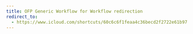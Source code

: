 ```yaml
---
title: OFP Generic Workflow for Workflow redirection
redirect_to:
  - https://www.icloud.com/shortcuts/60c6c6f1feaa4c36becd2f2722e61b97
---
```

